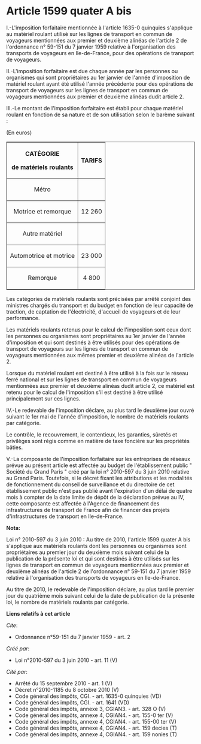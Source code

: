 # Article 1599 quater A bis

I.-L'imposition forfaitaire mentionnée à l'article 1635-0 quinquies s'applique au matériel roulant utilisé sur les lignes de
transport en commun de voyageurs mentionnées aux premier et deuxième alinéas de l'article 2 de l'ordonnance n° 59-151 du 7
janvier 1959 relative à l'organisation des transports de voyageurs en Ile-de-France, pour des opérations de transport de
voyageurs. 

II.-L'imposition forfaitaire est due chaque année par les personnes ou organismes qui sont propriétaires au 1er janvier de
l'année d'imposition de matériel roulant ayant été utilisé l'année précédente pour des opérations de transport de voyageurs
sur les lignes de transport en commun de voyageurs mentionnées aux premier et deuxième alinéas dudit article 2. 

III.-Le montant de l'imposition forfaitaire est établi pour chaque matériel roulant en fonction de sa nature et de son
utilisation selon le barème suivant : 

(En euros) 

<table border="1">
  <tbody>
    <tr>
      <th>

CATÉGORIE 

de matériels roulants 

</th>
      <th>

TARIFS 

</th>
    </tr>
    <tr>
      <td align="center">

Métro 

</td>
      <td align="center">
    </td></tr>
    <tr>
      <td align="center">

Motrice et remorque 

</td>
      <td align="center">

12 260 

</td>
    </tr>
    <tr>
      <td align="center">

Autre matériel 

</td>
      <td align="center">
    </td></tr>
    <tr>
      <td align="center">

Automotrice et motrice 

</td>
      <td align="center">

23 000 

</td>
    </tr>
    <tr>
      <td align="center">

Remorque 

</td>
      <td align="center">

4 800 

</td>
    </tr>
  </tbody>
</table>

Les catégories de matériels roulants sont précisées par arrêté conjoint des ministres chargés du transport et du budget en
fonction de leur capacité de traction, de captation de l'électricité, d'accueil de voyageurs et de leur performance. 

Les matériels roulants retenus pour le calcul de l'imposition sont ceux dont les personnes ou organismes sont propriétaires
au 1er janvier de l'année d'imposition et qui sont destinés à être utilisés pour des opérations de transport de voyageurs sur
les lignes de transport en commun de voyageurs mentionnées aux mêmes premier et deuxième alinéas de l'article 2. 

Lorsque du matériel roulant est destiné à être utilisé à la fois sur le réseau ferré national et sur les lignes de transport
en commun de voyageurs mentionnées aux premier et deuxième alinéas dudit article 2, ce matériel est retenu pour le calcul de
l'imposition s'il est destiné à être utilisé principalement sur ces lignes. 

IV.-Le redevable de l'imposition déclare, au plus tard le deuxième jour ouvré suivant le 1er mai de l'année d'imposition, le
nombre de matériels roulants par catégorie. 

Le contrôle, le recouvrement, le contentieux, les garanties, sûretés et privilèges sont régis comme en matière de taxe
foncière sur les propriétés bâties.

V.-La composante de l'imposition forfaitaire sur les entreprises de réseaux prévue au présent article est affectée au budget
de l'établissement public " Société du Grand Paris " créé par la loi n° 2010-597 du 3 juin 2010 relative au Grand Paris.
Toutefois, si le décret fixant les attributions et les modalités de fonctionnement du conseil de surveillance et du
directoire de cet établissement public n'est pas publié avant l'expiration d'un délai de quatre mois à compter de la date
limite de dépôt de la déclaration prévue au IV, cette composante est affectée à l'Agence de financement des infrastructures
de transport de France afin de financer des projets d'infrastructures de transport en Ile-de-France.

**Nota:**

Loi n° 2010-597 du 3 juin 2010 : Au titre de 2010, l'article 1599 quater A bis s'applique aux matériels roulants dont les
personnes ou organismes sont propriétaires au premier jour du deuxième mois suivant celui de la publication de la présente
loi et qui sont destinés à être utilisés sur les lignes de transport en commun de voyageurs mentionnées aux premier et
deuxième alinéas de l'article 2 de l'ordonnance n° 59-151 du 7 janvier 1959 relative à l'organisation des transports de
voyageurs en Ile-de-France. 

Au titre de 2010, le redevable de l'imposition déclare, au plus tard le premier jour du quatrième mois suivant celui de la
date de publication de la présente loi, le nombre de matériels roulants par catégorie.

**Liens relatifs à cet article**

_Cite_:

  - Ordonnance n°59-151 du 7 janvier 1959 - art. 2

_Créé par_:

  - Loi n°2010-597 du 3 juin 2010 - art. 11 (V)

_Cité par_:

  - Arrêté du 15 septembre 2010 - art. 1 (V)
  - Décret n°2010-1185 du 8 octobre 2010 (V)
  - Code général des impôts, CGI. - art. 1635-0 quinquies (VD)
  - Code général des impôts, CGI. - art. 1641 (VD)
  - Code général des impôts, annexe 3, CGIAN3. - art. 328 O (V)
  - Code général des impôts, annexe 4, CGIAN4. - art. 155-0 ter (V)
  - Code général des impôts, annexe 4, CGIAN4. - art. 155-00 ter (V)
  - Code général des impôts, annexe 4, CGIAN4. - art. 159 decies (T)
  - Code général des impôts, annexe 4, CGIAN4. - art. 159 nonies (T)
